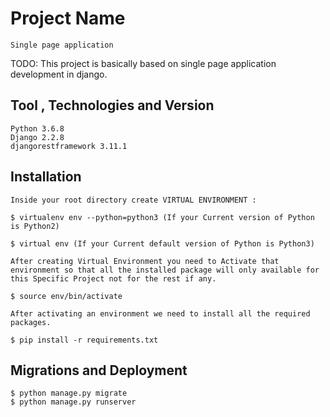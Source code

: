 # Project Name
    Single page application

TODO: This project is basically based on single page application development in django.

## Tool , Technologies and Version
    Python 3.6.8
    Django 2.2.8
    djangorestframework 3.11.1

## Installation
    Inside your root directory create VIRTUAL ENVIRONMENT :

    $ virtualenv env --python=python3 (If your Current version of Python is Python2)

    $ virtual env (If your Current default version of Python is Python3)

    After creating Virtual Environment you need to Activate that environment so that all the installed package will only available for this Specific Project not for the rest if any.

    $ source env/bin/activate

    After activating an environment we need to install all the required packages.

    $ pip install -r requirements.txt
## Migrations and Deployment
    $ python manage.py migrate
    $ python manage.py runserver
